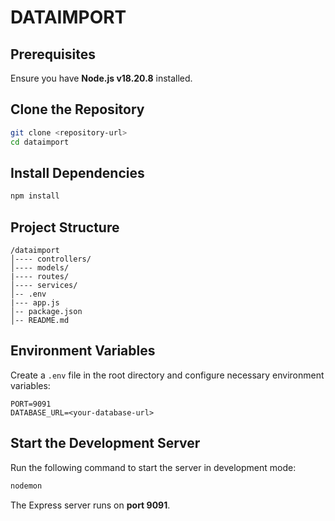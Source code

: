 # DATAIMPORT

## Prerequisites
Ensure you have **Node.js v18.20.8** installed.

## Clone the Repository
```sh
git clone <repository-url>
cd dataimport
```

## Install Dependencies
```sh
npm install
```


## Project Structure
```
/dataimport
│---- controllers/
│---- models/
|---- routes/
│---- services/
│-- .env
|--- app.js
│-- package.json
│-- README.md
```

## Environment Variables
Create a `.env` file in the root directory and configure necessary environment variables:
```
PORT=9091 
DATABASE_URL=<your-database-url>
```



## Start the Development Server
Run the following command to start the server in development mode:
```sh
nodemon
```
The Express server runs on **port 9091**.

